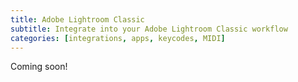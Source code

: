 ```yaml
---
title: Adobe Lightroom Classic
subtitle: Integrate into your Adobe Lightroom Classic workflow
categories: [integrations, apps, keycodes, MIDI]
---
```


Coming soon!